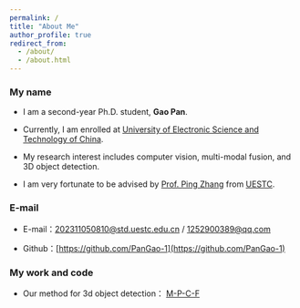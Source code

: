 ```yaml
---
permalink: /
title: "About Me"
author_profile: true
redirect_from: 
  - /about/
  - /about.html
---
```

### My name

* I am a second-year Ph.D. student, **Gao Pan**. 
* Currently, I am enrolled at [University of Electronic Science and Technology of China](https://www.uestc.edu.cn/).
* My research interest includes computer vision, multi-modal fusion, and 3D object detection.

* I am very fortunate to be advised by [Prof. Ping Zhang](https://sose.uestc.edu.cn/info/1184/7985.htm) from [UESTC](https://www.uestc.edu.cn/). 
 
### E-mail
* E-mail：[202311050810@std.uestc.edu.cn](mailto:202311050810@std.uestc.edu.cn) / [1252900389@qq.com](mailto:1252900389@qq.com)

* Github：[https://github.com/PanGao-1](https://github.com/PanGao-1) 

### My work and code

* Our method for 3d object detection： [M-P-C-F](https://github.com/ELOESZHANG/MPCF--3d_object_detection)  
